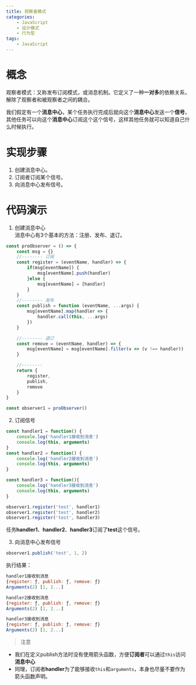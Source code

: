 ```yaml
---
title: 观察者模式
categories: 
    - JavaScript
    - 设计模式
    - 行为型
tags: 
    - JavaScript
---
```



# 概念
观察者模式：又称发布订阅模式，或消息机制。它定义了一种**一对多**的依赖关系，解除了观察者和被观察者之间的耦合。

我们假定有一个**消息中心**，某个任务执行完成后就向这个**消息中心**发送一个**信号**，其他任务可以向这个**消息中心**订阅这个这个信号，这样其他任务就可以知道自己什么时候执行。

# 实现步骤
1. 创建消息中心。
2. 订阅者订阅某个信号。
3. 向消息中心发布信号。

<!-- more -->

# 代码演示
1. 创建消息中心    
消息中心有3个基本的方法：注册、发布、退订。
```js
const proObserver = () => {
    const msg = {}
    //-------- 订阅
    const register = (eventName, handler) => {
        if(msg[eventName]) {
            msg[eventName].push(handler)
        }else {
            msg[eventName] = [handler]
        }
    }
    //-------- 发布
    const publish = function (eventName, ...args) {
        msg[eventName].map(handler => {
            handler.call(this, ...args)
        })
    }

    //-------- 退订
    const remove = (eventName, handler) => {
        msg[eventName] = msg[eventName].filter(v => (v !== handler))
    }

    //--------
    return {
        register,
        publish,
        remove
    }
}

const observer1 = proObserver()
```

2. 订阅信号
```js
const handler1 = function() {
    console.log('handler1接收到消息')
    console.log(this, arguments)
}
const handler2 = function() {
    console.log('handler2接收到消息')
    console.log(this, arguments)
}

const handler3 = function(){
    console.log('handler3接收到消息')
    console.log(this, arguments)
}

observer1.register('test', handler1)
observer1.register('test', handler2)
observer1.register('test', handler3)
```
任务**handler1**、**handler2**、**handler3**订阅了**test**这个信号。



3. 向消息中心发布信号
```js
observer1.publish('test', 1, 2)
```

执行结果：
```js
handler1接收到消息
{register: ƒ, publish: ƒ, remove: ƒ} 
Arguments(2) [1, 2...]

handler2接收到消息
{register: ƒ, publish: ƒ, remove: ƒ} 
Arguments(2) [1, 2...]

handler3接收到消息
{register: ƒ, publish: ƒ, remove: ƒ} 
Arguments(2) [1, 2...]
```


> 注意
- 我们在定义publish方法时没有使用箭头函数，方便**订阅者**可以通过`this`访问**消息中心**
- 同理，订阅者**handler**为了能够接收`this`和`arguments`，本身也尽量不要作为箭头函数声明。
>
